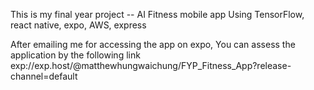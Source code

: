 This is my final year project -- AI Fitness mobile app
Using TensorFlow, react native, expo, AWS, express

After emailing me for accessing the app on expo,
You can assess the application by the following link
exp://exp.host/@matthewhungwaichung/FYP_Fitness_App?release-channel=default
